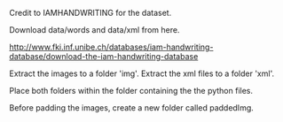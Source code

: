 Credit to IAMHANDWRITING for the dataset.

Download data/words and data/xml from here.

http://www.fki.inf.unibe.ch/databases/iam-handwriting-database/download-the-iam-handwriting-database


Extract the images to a folder 'img'.
Extract the xml files to a folder 'xml'.

Place both folders within the folder containing the the python files.

Before padding the images, create a new folder called paddedImg.